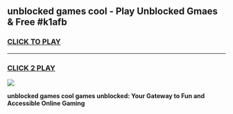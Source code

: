 
## unblocked games cool - Play Unblocked Gmaes & Free #k1afb
<h3>
<a href="https://news.freeplayer.one?title=unblocked_games_cool&ref=24F">CLICK TO PLAY</a></h3>
<hr>

<h3>
<a href="https://news.freeplayer.one?title=unblocked_games_cool&ref=24F">CLICK 2 PLAY</a>
  
</h3>

<a href="https://news.freeplayer.one?title=unblocked_games_cool&ref=24F/"><img src="https://clearcache.store/games.png"></a>


**unblocked games cool games unblocked: Your Gateway to Fun and Accessible Online Gaming**
